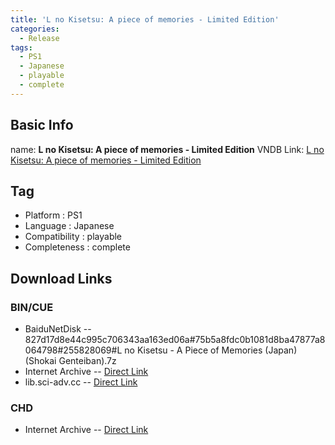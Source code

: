```yaml
---
title: 'L no Kisetsu: A piece of memories - Limited Edition'
categories:
  - Release
tags:
  - PS1
  - Japanese
  - playable
  - complete
---
```

## Basic Info

name: **L no Kisetsu: A piece of memories - Limited Edition**
VNDB Link: [L no Kisetsu: A piece of memories - Limited Edition](https://vndb.org/r11764)

## Tag
 - Platform : PS1
 - Language : Japanese
 - Compatibility : playable
 - Completeness : complete

## Download Links
### BIN/CUE
 - BaiduNetDisk
 -- 827d17d8e44c995c706343aa163ed06a#75b5a8fdc0b1081d8ba47877a8064798#255828069#L no Kisetsu - A Piece of Memories (Japan) (Shokai Genteiban).7z
 - Internet Archive
 -- [Direct Link](https://archive.org/download/sony_playstation_part3/L%20no%20Kisetsu%20-%20A%20Piece%20of%20Memories%20%28Japan%29%20%28Shokai%20Genteiban%29.zip)
 - lib.sci-adv.cc
 -- [Direct Link](https://pan.mcseekeri.top/api/raw/?path=/K%E7%A4%BE%E6%95%B4%E5%90%88/L%20no%20Kisetsu%20-%20A%20Piece%20of%20Memories%20(Japan)%20(Shokai%20Genteiban).7z)
### CHD
 - Internet Archive
 -- [Direct Link](https://archive.org/download/chd_psx_jap_p2/CHD-PSX-JAP/L%20no%20Kisetsu%20-%20A%20Piece%20of%20Memories%20%28Japan%29%20%28Shokai%20Genteiban%29.chd)